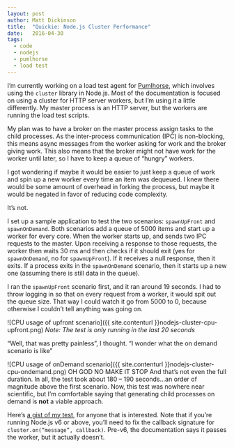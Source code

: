 ```yaml
---
layout: post
author: Matt Dickinson
title:  "Quickie: Node.js Cluster Performance"
date:   2016-04-30
tags:
  - code
  - nodejs
  - pumlhorse
  - load test
---
```


I’m currently working on a load test agent for [Pumlhorse](http://pumlhorse.com), which involves using the `cluster` library in Node.js. 
Most of the documentation is focused on using a cluster for HTTP server workers, but I’m using it a little differently. 
My master process is an HTTP server, but the workers are running the load test scripts.

My plan was to have a broker on the master process assign tasks to the child processes. As the inter-process communication (IPC) is non-blocking, 
this means async messages from the worker asking for work and the broker giving work. This also means that the broker might not have work for the worker until later, 
so I have to keep a queue of “hungry” workers.

I got wondering if maybe it would be easier to just keep a queue of work and spin up a new worker every time an item was dequeued. 
I knew there would be some amount of overhead in forking the process, but maybe it would be negated in favor of reducing code complexity.

It’s not.

I set up a sample application to test the two scenarios: `spawnUpFront` and `spawnOnDemand`. 
Both scenarios add a queue of 5000 items and start up a worker for every core. 
When the worker starts up, and sends two IPC requests to the master. 
Upon receiving a response to those requests, the worker then waits 30 ms and then checks if it should exit 
(yes for `spawnOnDemand`, no for `spawnUpFront`). If it receives a null response, then it exits. 
If a process exits in the `spawnOnDemand` scenario, then it starts up a new one (assuming there is still data in the queue).

I ran the `spawnUpFront` scenario first, and it ran around 19 seconds. I had to throw logging in so that on every request from a worker, it would spit out the queue size. 
That way I could watch it go from 5000 to 0, because otherwise I couldn’t tell anything was going on.

![CPU usage of upfront scenario]({{ site.contenturl }}nodejs-cluster-cpu-upfront.png)
*Note: The test is only running in the last 20 seconds*

“Well, that was pretty painless”, I thought. “I wonder what the on demand scenario is like”

![CPU usage of onDemand scenario]({{ site.contenturl }}nodejs-cluster-cpu-ondemand.png)
OH GOD NO MAKE IT STOP
And that’s not even the full duration. In all, the test took about 180 – 190 seconds…an order of magnitude above the first scenario. 
Now, this test was nowhere near scientific, but I’m comfortable saying that generating child processes on demand is **not** a viable approach.

Here’s [a gist of my test](https://gist.github.com/mdickin/03e67c263b6044848ae90e6aca0c2d6d), for anyone that is interested. 
Note that if you’re running Node.js v6 or above, you’ll need to fix the callback signature for `cluster.on(“message”, callback)`. 
Pre-v6, the documentation says it passes the worker, but it actually doesn’t.